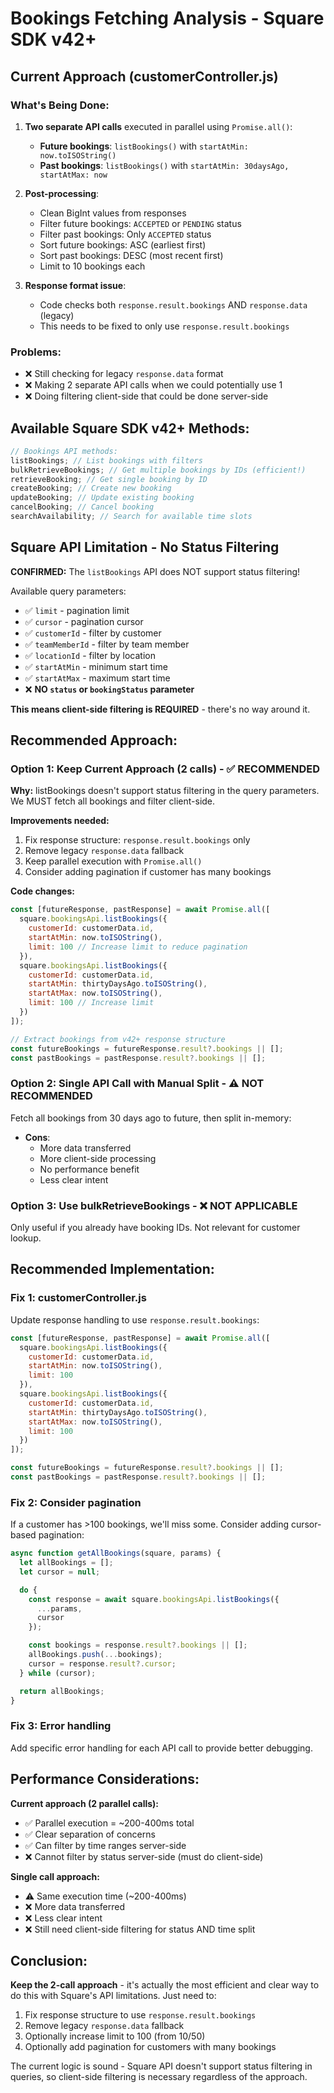 # Bookings Fetching Analysis - Square SDK v42+

## Current Approach (customerController.js)

### What's Being Done:

1. **Two separate API calls** executed in parallel using `Promise.all()`:

   - **Future bookings**: `listBookings()` with `startAtMin: now.toISOString()`
   - **Past bookings**: `listBookings()` with `startAtMin: 30daysAgo, startAtMax: now`

2. **Post-processing**:

   - Clean BigInt values from responses
   - Filter future bookings: `ACCEPTED` or `PENDING` status
   - Filter past bookings: Only `ACCEPTED` status
   - Sort future bookings: ASC (earliest first)
   - Sort past bookings: DESC (most recent first)
   - Limit to 10 bookings each

3. **Response format issue**:
   - Code checks both `response.result.bookings` AND `response.data` (legacy)
   - This needs to be fixed to only use `response.result.bookings`

### Problems:

- ❌ Still checking for legacy `response.data` format
- ❌ Making 2 separate API calls when we could potentially use 1
- ❌ Doing filtering client-side that could be done server-side

## Available Square SDK v42+ Methods:

```javascript
// Bookings API methods:
listBookings; // List bookings with filters
bulkRetrieveBookings; // Get multiple bookings by IDs (efficient!)
retrieveBooking; // Get single booking by ID
createBooking; // Create new booking
updateBooking; // Update existing booking
cancelBooking; // Cancel booking
searchAvailability; // Search for available time slots
```

## Square API Limitation - No Status Filtering

**CONFIRMED:** The `listBookings` API does NOT support status filtering!

Available query parameters:

- ✅ `limit` - pagination limit
- ✅ `cursor` - pagination cursor
- ✅ `customerId` - filter by customer
- ✅ `teamMemberId` - filter by team member
- ✅ `locationId` - filter by location
- ✅ `startAtMin` - minimum start time
- ✅ `startAtMax` - maximum start time
- ❌ **NO `status` or `bookingStatus` parameter**

**This means client-side filtering is REQUIRED** - there's no way around it.

## Recommended Approach:

### Option 1: Keep Current Approach (2 calls) - ✅ RECOMMENDED

**Why:** listBookings doesn't support status filtering in the query parameters. We MUST fetch all bookings and
filter client-side.

**Improvements needed:**

1. Fix response structure: `response.result.bookings` only
2. Remove legacy `response.data` fallback
3. Keep parallel execution with `Promise.all()`
4. Consider adding pagination if customer has many bookings

**Code changes:**

```javascript
const [futureResponse, pastResponse] = await Promise.all([
  square.bookingsApi.listBookings({
    customerId: customerData.id,
    startAtMin: now.toISOString(),
    limit: 100 // Increase limit to reduce pagination
  }),
  square.bookingsApi.listBookings({
    customerId: customerData.id,
    startAtMin: thirtyDaysAgo.toISOString(),
    startAtMax: now.toISOString(),
    limit: 100 // Increase limit
  })
]);

// Extract bookings from v42+ response structure
const futureBookings = futureResponse.result?.bookings || [];
const pastBookings = pastResponse.result?.bookings || [];
```

### Option 2: Single API Call with Manual Split - ⚠️ NOT RECOMMENDED

Fetch all bookings from 30 days ago to future, then split in-memory:

- **Cons**:
  - More data transferred
  - More client-side processing
  - No performance benefit
  - Less clear intent

### Option 3: Use bulkRetrieveBookings - ❌ NOT APPLICABLE

Only useful if you already have booking IDs. Not relevant for customer lookup.

## Recommended Implementation:

### Fix 1: customerController.js

Update response handling to use `response.result.bookings`:

```javascript
const [futureResponse, pastResponse] = await Promise.all([
  square.bookingsApi.listBookings({
    customerId: customerData.id,
    startAtMin: now.toISOString(),
    limit: 100
  }),
  square.bookingsApi.listBookings({
    customerId: customerData.id,
    startAtMin: thirtyDaysAgo.toISOString(),
    startAtMax: now.toISOString(),
    limit: 100
  })
]);

const futureBookings = futureResponse.result?.bookings || [];
const pastBookings = pastResponse.result?.bookings || [];
```

### Fix 2: Consider pagination

If a customer has >100 bookings, we'll miss some. Consider adding cursor-based pagination:

```javascript
async function getAllBookings(square, params) {
  let allBookings = [];
  let cursor = null;

  do {
    const response = await square.bookingsApi.listBookings({
      ...params,
      cursor
    });

    const bookings = response.result?.bookings || [];
    allBookings.push(...bookings);
    cursor = response.result?.cursor;
  } while (cursor);

  return allBookings;
}
```

### Fix 3: Error handling

Add specific error handling for each API call to provide better debugging.

## Performance Considerations:

**Current approach (2 parallel calls):**

- ✅ Parallel execution = ~200-400ms total
- ✅ Clear separation of concerns
- ✅ Can filter by time ranges server-side
- ❌ Cannot filter by status server-side (must do client-side)

**Single call approach:**

- ⚠️ Same execution time (~200-400ms)
- ❌ More data transferred
- ❌ Less clear intent
- ❌ Still need client-side filtering for status AND time split

## Conclusion:

**Keep the 2-call approach** - it's actually the most efficient and clear way to do this with Square's API
limitations. Just need to:

1. Fix response structure to use `response.result.bookings`
2. Remove legacy `response.data` fallback
3. Optionally increase limit to 100 (from 10/50)
4. Optionally add pagination for customers with many bookings

The current logic is sound - Square API doesn't support status filtering in queries, so client-side filtering
is necessary regardless of the approach.
